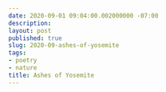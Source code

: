```yaml
---
date: 2020-09-01 09:04:00.002000000 -07:00
description:
layout: post
published: true
slug: 2020-09-ashes-of-yosemite
tags:
- poetry
- nature
title: Ashes of Yosemite
---
```

